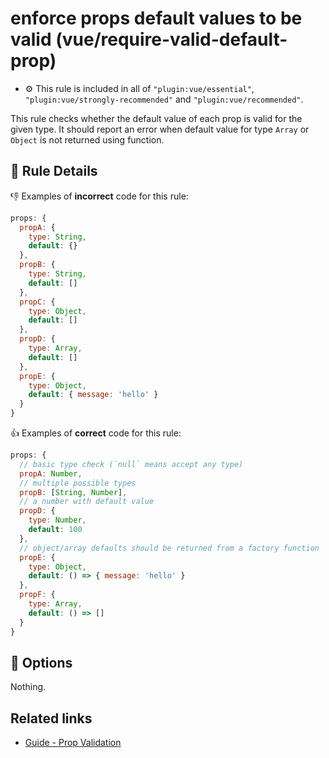 # enforce props default values to be valid (vue/require-valid-default-prop)

- :gear: This rule is included in all of `"plugin:vue/essential"`, `"plugin:vue/strongly-recommended"` and `"plugin:vue/recommended"`.

This rule checks whether the default value of each prop is valid for the given type. It should report an error when default value for type `Array` or `Object` is not returned using function.

## :book: Rule Details

:-1: Examples of **incorrect** code for this rule:

```js
props: {
  propA: {
    type: String,
    default: {}
  },
  propB: {
    type: String,
    default: []
  },
  propC: {
    type: Object,
    default: []
  },
  propD: {
    type: Array,
    default: []
  },
  propE: {
    type: Object,
    default: { message: 'hello' }
  }
}
```

:+1: Examples of **correct** code for this rule:

```js
props: {
  // basic type check (`null` means accept any type)
  propA: Number,
  // multiple possible types
  propB: [String, Number],
  // a number with default value
  propD: {
    type: Number,
    default: 100
  },
  // object/array defaults should be returned from a factory function
  propE: {
    type: Object,
    default: () => { message: 'hello' }
  },
  propF: {
    type: Array,
    default: () => []
  }  
}
```

## :wrench: Options

Nothing.

## Related links

- [Guide - Prop Validation](https://vuejs.org/v2/guide/components-props.html#Prop-Validation)
